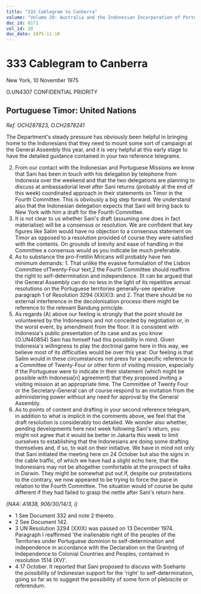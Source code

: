 ```yaml
---
title: "333 Cablegram to Canberra"
volume: "Volume 20: Australia and the Indonesian Incorporation of Portuguese Timor, 1974-1976"
doc_id: 8171
vol_id: 20
doc_date: 1975-11-10
---
```


# 333 Cablegram to Canberra

New York, 10 November 1975

O.UN4307 CONFIDENTIAL PRIORITY

## Portuguese Timor: United Nations

_Ref. OCH287823, O.CH2878241_

The Department's steady pressure has obviously been helpful in bringing home to the Indonesians that they need to mount some sort of campaign at the General Assembly this year, and it is very helpful at this early stage to have the detailed guidance contained in your two reference telegrams.

  2. From our contact with the Indonesian and Portuguese Missions we know that Sani has been in touch with his delegation by telephone from Indonesia over the weekend and that the two delegations are planning to discuss at ambassadorial level after Sani returns (probably at the end of this week) coordinated approach in their statements on Timor in the Fourth Committee. This is obviously a big step forward. We understand also that the Indonesian delegation expects that Sani will bring back to New York with him a draft for the Fourth Committee.
  3. It is not clear to us whether Sani's draft (assuming one does in fact materialise) will be a consensus or resolution. We are confident that key figures like Salim would have no objection to a consensus statement on Timor as opposed to a resolution provided of course they were satisfied with the contents. On grounds of brevity and ease of handling in the Committee a consensus would as you indicate be much preferable.
  4. As to substance the pro-Fretilin Mricans will probably have two minimum demands: 
    1. That unlike the evasive formulation of the Lisbon Committee ofTwenty-Four text,2 the Fourth Committee should reaffirm the right to self-determination and independence. (It can be argued that the General Assembly can do no less in the light of its repetitive annual resolutions on the Portuguese territories generally-see operative paragraph 1 of Resolution 3294 (XXIX)3: and 
    2. That there should be no external interference in the decolonisation process-there might be reference to the relevant Bandung principle.
  5. As regards (A) above our feeling is strongly that the point should be volunteered by the Indonesians and not conceded by negotiation or, in the worst event, by amendment from the floor. It is consistent with Indonesia's public presentation of its case and as you know (O.UN40854) Sani has himself had this possibility in mind. Given Indonesia's willingness to play the doctrinal game here in this way, we believe most of its difficulties would be over this year. Our feeling is that Salim would in these circumstances not press for a specific reference to a Committee of Twenty-Four or other form of visiting mission, especially if the Portuguese were to indicate in their statement (which might be possible with Indonesia[n] agreement) that they proposed inviting a visiting mission at an appropriate time. The Committee of Twenty­ Four or the Secretary-General can of course respond to an invitation from the administering power without any need for approval by the General Assembly.
  6. As to points of content and drafting in your second reference telegram, in addition to what is implicit in the comments above, we feel that the draft resolution is considerably too detailed. We wonder also whether, pending developments here next week following Sani's return, you might not agree that it would be better in Jakarta this week to limit ourselves to establishing that the Indonesians are doing some drafting themselves and, if so, to wait on their initiative. We have in mind not only that Sani initiated the meeting here on 24 October but also the signs in the cable traffic, of which we have had a slight echo here, that the Indonesians may not be altogether comfortable at the prospect of talks in Darwin. They might be somewhat put out if, despite our protestations to the contrary, we now appeared to be trying to force the pace in relation to the Fourth Committee. The situation would of course be quite different if they had failed to grasp the nettle after Sani's return here.



_[NAA: A1838, 906/30/14/3, i]_

  * 1 See Document 332 and note 2 thereto.
  * 2 See Document 142.
  * 3 UN Resolution 3294 (XXIX) was passed on 13 December 1974. Paragraph I reaffirmed 'the inalienable right of the peoples of the Territories under Portuguese dominion to self-determination and independence in accordance with the Declaration on the Granting of Independence to Colonial Countries and Peoples, contained in resolution 1514 (XV)'.
  * 4 17 October. It reported that Sani proposed to discuss with Soeharto the possibility of Indonesian support for the 'right' to self-determination, going so far as to suggest the possibility of some form of plebiscite or referendum.


